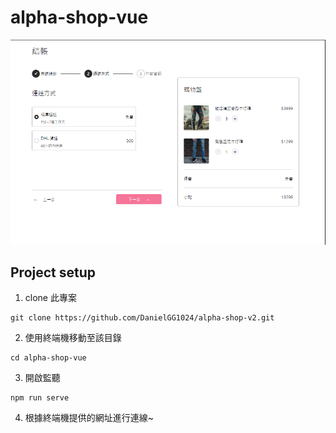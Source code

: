 # alpha-shop-vue
![image](https://github.com/DanielGG1024/alpha-shop-v2/blob/main/as.png)
## Project setup
1. clone 此專案
```
git clone https://github.com/DanielGG1024/alpha-shop-v2.git
```
2. 使用終端機移動至該目錄
```
cd alpha-shop-vue
```
3. 開啟監聽
```
npm run serve
```
4. 根據終端機提供的網址進行連線~
